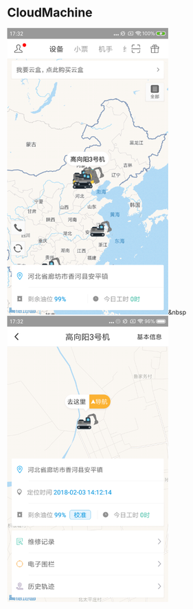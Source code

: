 # CloudMachine


<img src="img/pg1.png" width="375" alt="首页"/>&nbsp<img src="img/pg2.png" width="375"/>



